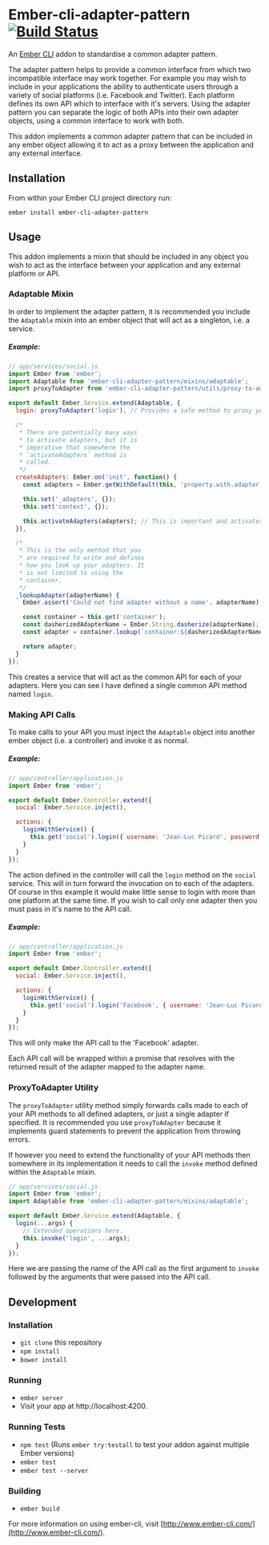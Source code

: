 # Ember-cli-adapter-pattern [![Build Status](https://travis-ci.org/tomasbasham/ember-cli-adapter-pattern.svg?branch=master)](https://travis-ci.org/tomasbasham/ember-cli-adapter-pattern)

An [Ember CLI](http://www.ember-cli.com/) addon to standardise a common adapter pattern.

The adapter pattern helps to provide a common interface from which two incompatible interface may work together. For example you may wish to include in your applications the ability to authenticate users through a variety of social platforms (i.e. Facebook and Twitter). Each platform defines its own API which to interface with it's servers. Using the adapter pattern you can separate the logic of both APIs into their own adapter objects, using a common interface to work with both.

This addon implements a common adapter pattern that can be included in any ember object allowing it to act as a proxy between the application and any external interface.

## Installation

From within your Ember CLI project directory run:
```
ember install ember-cli-adapter-pattern
```

## Usage

This addon implements a mixin that should be included in any object you wish to act as the interface between your application and any external platform or API.

### Adaptable Mixin

In order to implement the adapter pattern, it is recommended you include the `Adaptable` mixin into an ember object that will act as a singleton, i.e. a service.

##### <a name="adaptable-example"></a>Example:

```JavaScript
// app/services/social.js
import Ember from 'ember';
import Adaptable from 'ember-cli-adapter-pattern/mixins/adaptable';
import proxyToAdapter from 'ember-cli-adapter-pattern/utils/proxy-to-adapter';

export default Ember.Service.extend(Adaptable, {
  login: proxyToAdapter('login'), // Provides a safe method to proxy your API to each adapter.

  /*
   * There are potentially many ways
   * to activate adapters, but it is
   * imperative that somewhere the
   * `activateAdapters` method is
   * called.
   */
  createAdapters: Ember.on('init', function() {
    const adapters = Ember.getWithDefault(this, 'property.with.adapter.configurations', Ember.A());

    this.set('_adapters', {});
    this.set('context', {});

    this.activateAdapters(adapters); // This is important and activates configured adapters.
  }),

  /*
   * This is the only method that you
   * are required to write and defines
   * how you look up your adapters. It
   * is not limited to using the
   * container.
   */
  _lookupAdapter(adapterName) {
    Ember.assert('Could not find adapter without a name', adapterName);

    const container = this.get('container');
    const dasherizedAdapterName = Ember.String.dasherize(adapterName);
    const adapter = container.lookup(`container:${dasherizedAdapterName}`);

    return adapter;
  }
});
```

This creates a service that will act as the common API for each of your adapters. Here you can see I have defined a single common API method named `login`.

### Making API Calls

To make calls to your API you must inject the `Adaptable` object into another ember object (i.e. a controller) and invoke it as normal.

##### <a name="all-adapters-example"></a>Example:

```JavaScript
// app/controller/application.js
import Ember from 'ember';

export default Ember.Controller.extend({
  social: Ember.Service.inject(),

  actions: {
    loginWithService() {
      this.get('social').login({ username: 'Jean-Luc Picard', password: 'Enterprise-D' });
    }
  }
});
```

The action defined in the controller will call the `login` method on the `social` service. This will in turn forward the invocation on to each of the adapters. Of course in this example it would make little sense to login with more than one platform at the same time. If you wish to call only one adapter then you must pass in it's name to the API call.

##### <a name="single-adapter-example"></a>Example:

```JavaScript
// app/controller/application.js
import Ember from 'ember';

export default Ember.Controller.extend({
  social: Ember.Service.inject(),

  actions: {
    loginWithService() {
      this.get('social').login('Facebook', { username: 'Jean-Luc Picard', password: 'Enterprise-D' });
    }
  }
});
```

This will only make the API call to the 'Facebook' adapter.

Each API call will be wrapped within a promise that resolves with the returned result of the adapter mapped to the adapter name.

### ProxyToAdapter Utility

The `proxyToAdapter` utility method simply forwards calls made to each of your API methods to all defined adapters, or just a single adapter if specified. It is recommended you use `proxyToAdapter` because it implements guard statements to prevent the application from throwing errors.

If however you need to extend the functionality of your API methods then somewhere in its implementation it needs to call the `invoke` method defined within the `Adaptable` mixin.

```JavaScript
// app/services/social.js
import Ember from 'ember';
import Adaptable from 'ember-cli-adapter-pattern/mixins/adaptable';

export default Ember.Service.extend(Adaptable, {
  login(...args) {
    // Extended operations here.
    this.invoke('login', ...args);
  }
});
```

Here we are passing the name of the API call as the first argument to `invoke` followed by the arguments that were passed into the API call.

## Development

### Installation

* `git clone` this repository
* `npm install`
* `bower install`

### Running

* `ember server`
* Visit your app at http://localhost:4200.

### Running Tests

* `npm test` (Runs `ember try:testall` to test your addon against multiple Ember versions)
* `ember test`
* `ember test --server`

### Building

* `ember build`

For more information on using ember-cli, visit [http://www.ember-cli.com/](http://www.ember-cli.com/).
